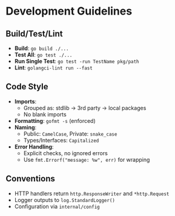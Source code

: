 # Development Guidelines

## Build/Test/Lint
- **Build**: `go build ./...`
- **Test All**: `go test ./...`
- **Run Single Test**: `go test -run TestName pkg/path`
- **Lint**: `golangci-lint run --fast`

## Code Style
- **Imports**:
  - Grouped as: stdlib → 3rd party → local packages
  - No blank imports
- **Formatting**: `gofmt -s` (enforced)
- **Naming**:
  - Public: `CamelCase`, Private: `snake_case`
  - Types/Interfaces: `Capitalized`
- **Error Handling**:
  - Explicit checks, no ignored errors
  - Use `fmt.Errorf("message: %w", err)` for wrapping

## Conventions
- HTTP handlers return `http.ResponseWriter` and `*http.Request`
- Logger outputs to `log.StandardLogger()`
- Configuration via `internal/config`

